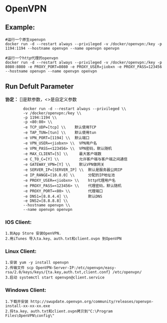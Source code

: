 OpenVPN
===

## Example:

    #运行一个原生openvpn
    docker run -d --restart always --privileged -v /docker/openvpn:/key -p 1194:1194 --hostname openvpn --name openvpn openvpn

    #运行一个http代理的openvpn
    docker run -d --restart always --privileged -v /docker/openvpn:/key -p 8080:8080 -e PROXY_PORT=8080 -e PROXY_USER=jiobxn -e PROXY_PASS=123456 --hostname openvpn --name openvpn openvpn
    

## Run Defult Parameter
**协定：** []是默参数，<>是自定义参数

			docker run -d --restart always --privileged \\
			-v /docker/openvpn:/key \\
			-p 1194:1194 \\
			-p <80:80> \\
			-e TCP_UDP=[tcp] \\    默认使用TCP
			-e TAP_TUN=[tun] \\    默认使用tun
			-e VPN_PORT=[1194] \\  默认端口
			-e VPN_USER=<jiobxn> \\  VPN用户名
			-e VPN_PASS=<123456> \\  VPN密码，默认随机
			-e MAX_CLIENT=[5] \\     最大客户端数
			-e C_TO_C=[Y] \\         允许客户端与客户端之间通信
			-e GATEWAY_VPN=[Y] \\    默认VPN做网关
			-e SERVER_IP=[SERVER_IP] \\  默认是服务器公网IP
			-e IP_RANGE=[10.8.0] \\      分配的IP地址池
			-e PROXY_USER=<jiobxn> \\    http代理用户名
			-e PROXY_PASS=<123456> \\    代理密码，默认随机
			-e PROXY_PORT=<80> \\        代理端口
			-e DNS1=[8.8.4.4] \\         默认DNS
			-e DNS2=[8.8.8.8] \\
			--hostname openvpn \\
			--name openvpn openvpn

### IOS Client:

    1.到App Store 安装OpenVPN.
    2.用iTunes 导入ta.key、auth.txt和client.ovpn 到OpenVPN

### Linux Client:

    1.安装 yum -y install openvpn
    2.传输文件 scp OpenVPN-Server-IP:/etc/openvpn/easy-rsa/2.0/keys/keys/{ta.key,auth.txt,client.conf} /etc/openvpn/
    3.启动 systemctl start openvpn@client.service

### Windows Client:

    1.下载并安装 http://swupdate.openvpn.org/community/releases/openvpn-install-xx-xx-xx.exe
    2.将ta.key、auth.txt和client.ovpn拷贝到"C:\Program Files\OpenVPN\config\"
